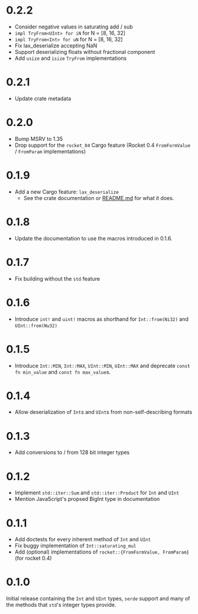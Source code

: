 # 0.2.2

* Consider negative values in saturating add / sub
* `impl TryFrom<UInt> for iN` for N = [8, 16, 32]
* `impl TryFrom<Int> for uN` for N = [8, 16, 32]
* Fix lax_deserialize accepting NaN
* Support deserializing floats without fractional component
* Add `usize` and `isize` `TryFrom` implementations

# 0.2.1

* Update crate metadata

# 0.2.0

* Bump MSRV to 1.35
* Drop support for the `rocket_04` Cargo feature (Rocket 0.4 `FromFormValue` / `FromParam`
  implementations)

# 0.1.9

* Add a new Cargo feature: `lax_deserialize`
  * See the crate documentation or [README.md](README.md) for what it does.

# 0.1.8

* Update the documentation to use the macros introduced in 0.1.6.

# 0.1.7

* Fix building without the `std` feature

# 0.1.6

* Introduce `int!` and `uint!` macros as shorthand for `Int::from(Ni32)` and `UInt::from(Nu32)`

# 0.1.5

* Introduce `Int::MIN`, `Int::MAX`, `UInt::MIN`, `UInt::MAX` and deprecate `const fn min_value` and
  `const fn max_value`s.

# 0.1.4

* Allow deserialization of `Int`s and `UInt`s from non-self-describing formats

# 0.1.3

* Add conversions to / from 128 bit integer types

# 0.1.2

* Implement `std::iter::Sum` and `std::iter::Product` for `Int` and `UInt`
* Mention JavaScript's propsed BigInt type in documentation

# 0.1.1

* Add doctests for every inherent method of `Int` and `UInt`
* Fix buggy implementation of `Int::saturating_mul`
* Add (optional) implementations of `rocket::{FromFormValue, FromParam}` (for rocket 0.4)

# 0.1.0

Initial release containing the `Int` and `UInt` types, `serde` support and many of the methods that
`std`'s integer types provide.

